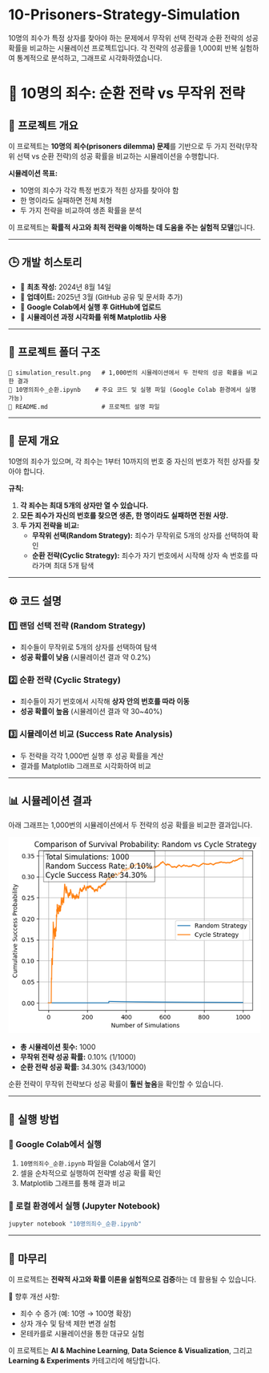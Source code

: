 # 10-Prisoners-Strategy-Simulation
10명의 죄수가 특정 상자를 찾아야 하는 문제에서 무작위 선택 전략과 순환 전략의 성공 확률을 비교하는 시뮬레이션 프로젝트입니다. 각 전략의 성공률을 1,000회 반복 실험하여 통계적으로 분석하고, 그래프로 시각화하였습니다.

# 🔄 10명의 죄수: 순환 전략 vs 무작위 전략

## 📌 프로젝트 개요
이 프로젝트는 **10명의 죄수(prisoners dilemma) 문제**를 기반으로 두 가지 전략(무작위 선택 vs 순환 전략)의 성공 확률을 비교하는 시뮬레이션을 수행합니다.

**시뮬레이션 목표:**
- 10명의 죄수가 각각 특정 번호가 적힌 상자를 찾아야 함
- 한 명이라도 실패하면 전체 처형
- 두 가지 전략을 비교하여 생존 확률을 분석

이 프로젝트는 **확률적 사고와 최적 전략을 이해하는 데 도움을 주는 실험적 모델**입니다.

---

## 🕒 개발 히스토리
- 📌 **최초 작성:** 2024년 8월 14일  
- 📌 **업데이트:** 2025년 3월 (GitHub 공유 및 문서화 추가)  
- 📌 **Google Colab에서 실행 후 GitHub에 업로드**
- 📌 **시뮬레이션 과정 시각화를 위해 Matplotlib 사용**

---

## 📂 프로젝트 폴더 구조
```
📄 simulation_result.png   # 1,000번의 시뮬레이션에서 두 전략의 성공 확률을 비교한 결과
📄 10명의죄수_순환.ipynb    # 주요 코드 및 실행 파일 (Google Colab 환경에서 실행 가능)
📄 README.md               # 프로젝트 설명 파일
```

---

## 🔢 문제 개요
10명의 죄수가 있으며, 각 죄수는 1부터 10까지의 번호 중 자신의 번호가 적힌 상자를 찾아야 합니다.

**규칙:**
1. **각 죄수는 최대 5개의 상자만 열 수 있습니다.**
2. **모든 죄수가 자신의 번호를 찾으면 생존, 한 명이라도 실패하면 전원 사망.**
3. **두 가지 전략을 비교:**
   - **무작위 선택(Random Strategy):** 죄수가 무작위로 5개의 상자를 선택하여 확인
   - **순환 전략(Cyclic Strategy):** 죄수가 자기 번호에서 시작해 상자 속 번호를 따라가며 최대 5개 탐색

---

## ⚙️ 코드 설명
### 1️⃣ 랜덤 선택 전략 (Random Strategy)
- 죄수들이 무작위로 5개의 상자를 선택하여 탐색
- **성공 확률이 낮음** (시뮬레이션 결과 약 0.2%)

### 2️⃣ 순환 전략 (Cyclic Strategy)
- 죄수들이 자기 번호에서 시작해 **상자 안의 번호를 따라 이동**
- **성공 확률이 높음** (시뮬레이션 결과 약 30~40%)

### 3️⃣ 시뮬레이션 비교 (Success Rate Analysis)
- 두 전략을 각각 1,000번 실행 후 성공 확률을 계산
- 결과를 Matplotlib 그래프로 시각화하여 비교

---

## 📊 시뮬레이션 결과
아래 그래프는 1,000번의 시뮬레이션에서 두 전략의 성공 확률을 비교한 결과입니다.

![Simulation Result](simulation_result.png)

- **총 시뮬레이션 횟수:** 1000
- **무작위 전략 성공 확률:** 0.10% (1/1000)
- **순환 전략 성공 확률:** 34.30% (343/1000)

순환 전략이 무작위 전략보다 성공 확률이 **훨씬 높음**을 확인할 수 있습니다.


---

## 🏃 실행 방법
### 📌 Google Colab에서 실행
1. `10명의죄수_순환.ipynb` 파일을 Colab에서 열기
2. 셀을 순차적으로 실행하여 전략별 성공 확률 확인
3. Matplotlib 그래프를 통해 결과 비교

### 📌 로컬 환경에서 실행 (Jupyter Notebook)
```bash
jupyter notebook "10명의죄수_순환.ipynb"
```

---

## 🚀 마무리
이 프로젝트는 **전략적 사고와 확률 이론을 실험적으로 검증**하는 데 활용될 수 있습니다.

📌 향후 개선 사항:
- 죄수 수 증가 (예: 10명 → 100명 확장)
- 상자 개수 및 탐색 제한 변경 실험
- 몬테카를로 시뮬레이션을 통한 대규모 실험

이 프로젝트는 **AI & Machine Learning**, **Data Science & Visualization**, 그리고 **Learning & Experiments** 카테고리에 해당합니다.

